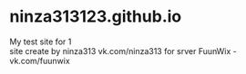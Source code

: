 # ninza313123.github.io
My test site for 1\
 site create by ninza313
  vk.com/ninza313
 for srver FuunWix - vk.com/fuunwix
